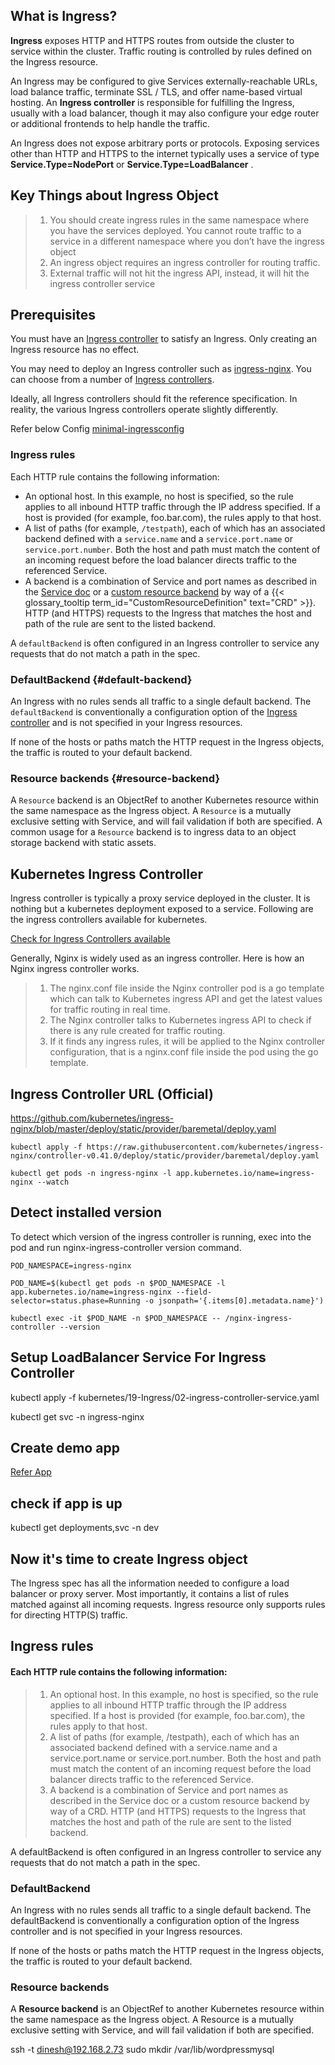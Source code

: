 ## What is Ingress?

**Ingress** exposes HTTP and HTTPS routes from outside the cluster to
service within the cluster.
Traffic routing is controlled by rules defined on the Ingress resource.


An Ingress may be configured to give Services externally-reachable URLs, load balance traffic, terminate SSL / TLS, and offer name-based virtual hosting. An **Ingress controller** is responsible for fulfilling the Ingress, usually with a load balancer, though it may also configure your edge router or additional frontends to help handle the traffic.

An Ingress does not expose arbitrary ports or protocols. Exposing services other than HTTP and HTTPS to the internet typically
uses a service of type **Service.Type=NodePort** or
**Service.Type=LoadBalancer** .

## Key Things about Ingress Object
> 1) You should create ingress rules in the same namespace where you have the services deployed. You cannot route traffic to a service in a different namespace where you don’t have the ingress object
> 2) An ingress object requires an ingress controller for routing traffic.
> 3) External traffic will not hit the ingress API, instead, it will hit the ingress controller service

## Prerequisites

You must have an [Ingress controller](/docs/concepts/services-networking/ingress-controllers) to satisfy an Ingress. Only creating an Ingress resource has no effect.

You may need to deploy an Ingress controller such as [ingress-nginx](https://kubernetes.github.io/ingress-nginx/deploy/). You can choose from a number of
[Ingress controllers](/docs/concepts/services-networking/ingress-controllers).

Ideally, all Ingress controllers should fit the reference specification. In reality, the various Ingress
controllers operate slightly differently.

Refer below Config
[minimal-ingressconfig](/19-Ingress/01-ingress-minimal.yaml)


### Ingress rules

Each HTTP rule contains the following information:

* An optional host. In this example, no host is specified, so the rule applies to all inbound
  HTTP traffic through the IP address specified. If a host is provided (for example,
  foo.bar.com), the rules apply to that host.
* A list of paths (for example, `/testpath`), each of which has an associated
  backend defined with a `service.name` and a `service.port.name` or
  `service.port.number`. Both the host and path must match the content of an
  incoming request before the load balancer directs traffic to the referenced
  Service.
* A backend is a combination of Service and port names as described in the
  [Service doc](/docs/concepts/services-networking/service/) or a [custom resource backend](#resource-backend) by way of a {{< glossary_tooltip term_id="CustomResourceDefinition" text="CRD" >}}. HTTP (and HTTPS) requests to the
  Ingress that matches the host and path of the rule are sent to the listed backend.

A `defaultBackend` is often configured in an Ingress controller to service any requests that do not
match a path in the spec.

### DefaultBackend {#default-backend}

An Ingress with no rules sends all traffic to a single default backend. The `defaultBackend` is conventionally a configuration option
of the [Ingress controller](/docs/concepts/services-networking/ingress-controllers) and is not specified in your Ingress resources.

If none of the hosts or paths match the HTTP request in the Ingress objects, the traffic is
routed to your default backend.

### Resource backends {#resource-backend}

A `Resource` backend is an ObjectRef to another Kubernetes resource within the
same namespace as the Ingress object. A `Resource` is a mutually exclusive
setting with Service, and will fail validation if both are specified. A common
usage for a `Resource` backend is to ingress data to an object storage backend
with static assets.

## Kubernetes Ingress Controller
Ingress controller is typically a proxy service deployed in the cluster. It is nothing but a kubernetes deployment exposed to a service. Following are the ingress controllers available for kubernetes.

[Check for Ingress Controllers available](https://kubernetes.io/docs/concepts/services-networking/ingress-controllers/#additional-controllers)



Generally, Nginx is widely used as an ingress controller. Here is how an Nginx ingress controller works.

> 1) The nginx.conf file inside the Nginx controller pod is a go template which can talk to Kubernetes ingress API and get the latest values for traffic routing in real time.
> 2) The Nginx controller talks to Kubernetes ingress API to check if there is any rule created for traffic routing.
> 3) If it finds any ingress rules, it will be applied to the Nginx controller configuration, that is a nginx.conf file inside the pod using the go template.

## Ingress Controller URL (Official)
https://github.com/kubernetes/ingress-nginx/blob/master/deploy/static/provider/baremetal/deploy.yaml

`kubectl apply -f https://raw.githubusercontent.com/kubernetes/ingress-nginx/controller-v0.41.0/deploy/static/provider/baremetal/deploy.yaml`

`kubectl get pods -n ingress-nginx -l app.kubernetes.io/name=ingress-nginx --watch`

## Detect installed version
To detect which version of the ingress controller is running, exec into the pod and run nginx-ingress-controller version command.

```ssh
POD_NAMESPACE=ingress-nginx  

POD_NAME=$(kubectl get pods -n $POD_NAMESPACE -l app.kubernetes.io/name=ingress-nginx --field-selector=status.phase=Running -o jsonpath='{.items[0].metadata.name}')

kubectl exec -it $POD_NAME -n $POD_NAMESPACE -- /nginx-ingress-controller --version
```


## Setup LoadBalancer Service For Ingress Controller

kubectl apply -f kubernetes/19-Ingress/02-ingress-controller-service.yaml 

kubectl get svc -n ingress-nginx


## Create demo app

[Refer App](/19-Ingress/03-demo-app.yaml)

## check if app is up
kubectl get deployments,svc -n dev


## Now it's time to create Ingress object

The Ingress spec has all the information needed to configure a load balancer or proxy server. Most importantly, it contains a list of rules matched against all incoming requests. Ingress resource only supports rules for directing HTTP(S) traffic.

## Ingress rules
#### Each HTTP rule contains the following information:

> 1) An optional host. In this example, no host is specified, so the rule applies to all inbound HTTP traffic through the IP address specified. If a host is provided (for example, foo.bar.com), the rules apply to that host.
> 2) A list of paths (for example, /testpath), each of which has an associated backend defined with a service.name and a service.port.name or service.port.number. Both the host and path must match the content of an incoming request before the load balancer directs traffic to the referenced Service.
> 3) A backend is a combination of Service and port names as described in the Service doc or a custom resource backend by way of a CRD. HTTP (and HTTPS) requests to the Ingress that matches the host and path of the rule are sent to the listed backend.

A defaultBackend is often configured in an Ingress controller to service any requests that do not match a path in the spec.


### DefaultBackend
An Ingress with no rules sends all traffic to a single default backend. The defaultBackend is conventionally a configuration option of the Ingress controller and is not specified in your Ingress resources.

If none of the hosts or paths match the HTTP request in the Ingress objects, the traffic is routed to your default backend.

### Resource backends
A **Resource backend** is an ObjectRef to another Kubernetes resource within the same namespace as the Ingress object. A Resource is a mutually exclusive setting with Service, and will fail validation if both are specified.

ssh -t dinesh@192.168.2.73 sudo mkdir /var/lib/wordpressmysql